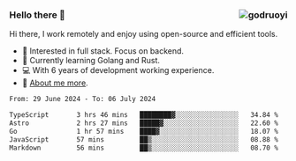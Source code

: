 ### Hello there 👋 <img align="right" src="https://github-readme-stats.vercel.app/api?username=godruoyi&show_icons=true" alt="godruoyi" />

Hi there, I work remotely and enjoy using open-source and efficient tools.

- 🔭 Interested in full stack. Focus on backend.
- 🌱 Currently learning Golang and Rust.
- 💻 With 6 years of development working experience.
- 👒 [About me more](https://godruoyi.com/posts/about-godruoyi).



<!--START_SECTION:waka-->

```txt
From: 29 June 2024 - To: 06 July 2024

TypeScript       3 hrs 46 mins   ████████▓░░░░░░░░░░░░░░░░   34.84 %
Astro            2 hrs 27 mins   █████▓░░░░░░░░░░░░░░░░░░░   22.60 %
Go               1 hr 57 mins    ████▓░░░░░░░░░░░░░░░░░░░░   18.07 %
JavaScript       57 mins         ██▒░░░░░░░░░░░░░░░░░░░░░░   08.88 %
Markdown         56 mins         ██▒░░░░░░░░░░░░░░░░░░░░░░   08.70 %
```

<!--END_SECTION:waka-->
